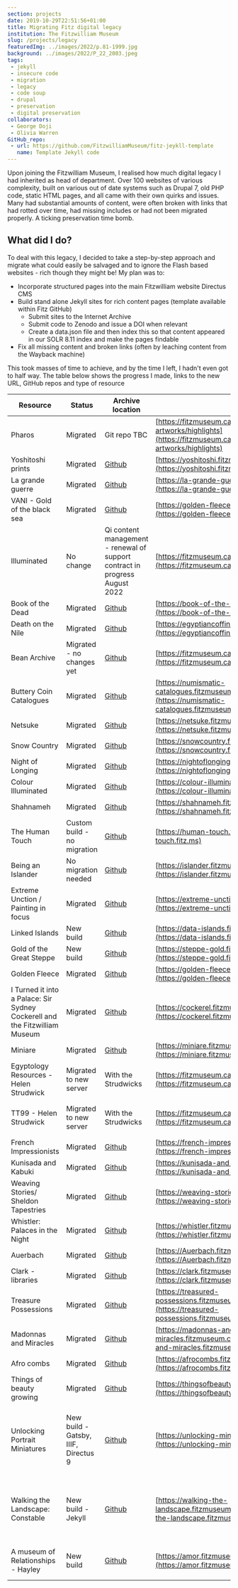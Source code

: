```yaml
---
section: projects
date: 2019-10-29T22:51:56+01:00
title: Migrating Fitz digital legacy
institution: The Fitzwilliam Museum
slug: /projects/legacy
featuredImg: ../images/2022/p.81-1999.jpg
background: ../images/2022/P_22_2003.jpeg
tags:
 - jekyll
 - insecure code
 - migration 
 - legacy 
 - code soup
 - drupal 
 - preservation
 - digital preservation
collaborators:
 - George Doji
 - Olivia Warren
GitHub_repo: 
 - url: https://github.com/FitzwilliamMuseum/fitz-jeykll-template
   name: Template Jekyll code
---
```

Upon joining the Fitzwilliam Museum, I realised how much digital legacy I had inherited as head of department. 
Over 100 websites of various complexity, built on various out of date systems such as Drupal 7, old PHP code, static 
HTML pages, and all came with their own quirks and issues. Many had substantial amounts of content, were often broken with links 
that had rotted over time, had missing includes or had not been migrated properly. A ticking preservation time bomb.

## What did I do? 

To deal with this legacy, I decided to take a step-by-step approach and migrate what could easily be salvaged and
to ignore the Flash based websites - rich though they might be! My plan was to:

* Incorporate structured pages into the main Fitzwilliam website Directus CMS
* Build stand alone Jekyll sites for rich content pages (template available within Fitz GitHub)
  * Submit sites to the Internet Archive
  * Submit code to Zenodo and issue a DOI when relevant
  * Create a data.json file and then index this so that content appeared in our SOLR 8.11 index and make the pages findable
* Fix all missing content and broken links (often by leaching content from the Wayback machine)

This took masses of time to achieve, and by the time I left, I hadn't even got to half way. The table
below shows the progress I made, links to the new URL, GitHub repos and type of resource

| Resource                                                                   | Status                               | Archive location                                                              | New URL                                                                                                                      | Site type                                                                | Redirects in place                                                     | Type                |
|----------------------------------------------------------------------------|--------------------------------------|-------------------------------------------------------------------------------|------------------------------------------------------------------------------------------------------------------------------|--------------------------------------------------------------------------|------------------------------------------------------------------------|---------------------|
| Pharos                                                                     | Migrated                             | Git repo TBC                                                                  | [https://fitzmuseum.cam.ac.uk/objects-and-artworks/highlights](https://fitzmuseum.cam.ac.uk/objects-and-artworks/highlights) | CMS incorporated                                                         | Yes - 301 redirect                                                     | object focused      |
| Yoshitoshi prints                                                          | Migrated                             | [Github](https://github.com/FitzwilliamMuseum/yoshitoshi)                     | [https://yoshitoshi.fitzmuseum.cam.ac.uk](https://yoshitoshi.fitzmuseum.cam.ac.uk)                                           | Jekyll                                                                   | Yes - 301 redirect                                                     | exhibition          |
| La grande guerre                                                           | Migrated                             | [Github](https://fitzwilliammuseum.github.io/la-grande-guerre)                | [https://la-grande-guerre.fitzmuseum.cam.ac.uk](https://la-grande-guerre.fitzmuseum.cam.ac.uk)                               | Jekyll                                                                   | Yes - 301 redirect                                                     | exhibition          |
| VANI - Gold of the black sea                                               | Migrated                             | [Github](https://fitzwilliammuseum.github.io/golden-fleece)                   | [https://golden-fleece.fitzmuseum.cam.ac.uk](https://golden-fleece.fitzmuseum.cam.ac.uk)                                     | Jekyll                                                                   | Yes - 301 redirect                                                     | exhibition          |
| Illuminated                                                                | No change                            | Qi content management - renewal of support contract in progress August 2022   | [https://fitzmuseum.cam.ac.uk/illuminated](https://fitzmuseum.cam.ac.uk/illuminated)                                         | Qi                                                                       | Yes - proxy                                                            | exhibition/research |
| Book of the Dead                                                           | Migrated                             | [Github](https://github.com/FitzwilliamMuseum/book-of-the-dead)               | [https://book-of-the-dead.fitzmuseum.cam.ac.uk](https://book-of-the-dead.fitzmuseum.cam.ac.uk)                               | Jekyll                                                                   | Yes - 301 redirect                                                     | exhibition          |
| Death on the Nile                                                          | Migrated                             | [Github](https://github.com/FitzwilliamMuseum/egyptiancoffins)                | [https://egyptiancoffins.org/death-on-the-nile](https://egyptiancoffins.org/death-on-the-nile)                               | Jekyll                                                                   | Yes - 301 redirect                                                     | exhibition          |
| Bean Archive                                                               | Migrated - no changes yet            | [Github](https://github.com/FitzwilliamMuseum/beanarchive)                    | [https://fitzmuseum.cam.ac.uk/beanarchive](https://fitzmuseum.cam.ac.uk/beanarchive)                                         | HTML SOUP                                                                | Yes - 301 redirect                                                     | research            |
| Buttery Coin Catalogues                                                    | Migrated                             | [Github](https://github.com/FitzwilliamMuseum/numismatic-catalogues)          | [https://numismatic-catalogues.fitzmuseum.cam.ac.uk](https://numismatic-catalogues.fitzmuseum.cam.ac.uk)                     | Jekyll                                                                   | Yes - 301 redirect                                                     | research            |
| Netsuke                                                                    | Migrated                             | [Github](https://github.com/FitzwilliamMuseum/netsuke)                        | [https://netsuke.fitzmuseum.cam.ac.uk](https://netsuke.fitzmuseum.cam.ac.uk)                                                 | Jekyll                                                                   | Yes - 301 redirect                                                     | exhibition          |
| Snow Country                                                               | Migrated                             | [Github](https://github.com/FitzwilliamMuseum/snowcountry)                    | [https://snowcountry.fitzmuseum.cam.ac.uk](https://snowcountry.fitzmuseum.cam.ac.uk)                                         | Jekyll                                                                   | Yes - 301 redirect                                                     | exhibition          |
| Night of Longing                                                           | Migrated                             | [Github](https://github.com/FitzwilliamMuseum/night-of-longing)               | [https://nightoflonging.fitzmuseum.cam.ac.uk](https://nightoflonging.fitzmuseum.cam.ac.uk)                                   | Jekyll                                                                   | Yes - 301 redirect                                                     | exhibition          |
| Colour Illuminated                                                         | Migrated                             | [Github](https://github.com/FitzwilliamMuseum/colour-illuminated)             | [https://colour-illuminated.fitzmuseum.cam.ac.uk/](https://colour-illuminated.fitzmuseum.cam.ac.uk/)                         | Jekyll                                                                   | Yes - 301 redirect                                                     | exhibition          |
| Shahnameh                                                                  | Migrated                             | [Github](https://github.com/FitzwilliamMuseum/shahnameh)                      | [https://shahnameh.fitzmuseum.cam.ac.uk/](https://shahnameh.fitzmuseum.cam.ac.uk/)                                           | Jekyll                                                                   | Yes - 301 redirect                                                     | exhibition          |
| The Human Touch                                                            | Custom build - no migration          | [Github](https://github.com/FitzwilliamMuseum/the-human-touch)                | [https://human-touch.fitz.ms](https://human-touch.fitz.ms)                                                                   | Gatsby                                                                   | -                                                                      | exhibition          |
| Being an Islander                                                          | No migration needed                  | [Github](https://github.com/FitzwilliamMuseum/islander)                       | [https://islander.fitzmuseum.cam.ac.uk](https://islander.fitzmuseum.cam.ac.uk)                                               | Jekyll                                                                   | -                                                                      | exhibition/research |
| Extreme Unction / Painting in focus                                        | Migrated                             | [Github](https://github.com/FitzwilliamMuseum/extreme-unction)                | [https://extreme-unction.fitzmuseum.cam.ac.uk](https://extreme-unction.fitzmuseum.cam.ac.uk)                                 | Jekyll                                                                   | Yes - 301 redirect                                                     | exhibition          |
| Linked Islands                                                             | New build                            | [Github](https://github.com/FitzwilliamMuseum/ahrc-linking-islands)           | [https://data-islands.fitzmuseum.cam.ac.uk/](https://data-islands.fitzmuseum.cam.ac.uk/)                                     | Jekyll                                                                   | -                                                                      | research            |
| Gold of the Great Steppe                                                   | New build                            | [Github](https://github.com/FitzwilliamMuseum/steppe-gold)                    | [https://steppe-gold.fitzmuseum.cam.ac.uk/](https://steppe-gold.fitzmuseum.cam.ac.uk/)                                       | Jekyll                                                                   | NA                                                                     | exhibition/research |
| Golden Fleece                                                              | Migrated                             | [Github](https://github.com/FitzwilliamMuseum/golden-fleece)                  | [https://golden-fleece.fitzmuseum.cam.ac.uk](https://golden-fleece.fitzmuseum.cam.ac.uk)                                     | Jekyll                                                                   | Yes - 301 redirect                                                     | exhibition          |
| I Turned it into a Palace: Sir Sydney Cockerell and the Fitzwilliam Museum | Migrated                             | [Github](https://github.com/FitzwilliamMuseum/cockerell)                      | [https://cockerel.fitzmuseum.cam.ac.uk](https://cockerel.fitzmuseum.cam.ac.uk)                                               | Jekyll                                                                   | Yes - 301 redirect                                                     | exhibition          |
| Miniare                                                                    | Migrated                             | [Github](https://github.com/FitzwilliamMuseum/miniare)                        | [https://miniare.fitzmuseum.cam.ac.uk](https://miniare.fitzmuseum.cam.ac.uk)                                                 | Jekyll                                                                   | Yes - 301 redirect                                                     | research            |
| Egyptology Resources - Helen Strudwick                                     | Migrated to new server               | With the Strudwicks                                                           | [https://fitzmuseum.cam.ac.uk/er/](https://fitzmuseum.cam.ac.uk/er/)                                                         | HTML Soup                                                                | Proxy forward to server [https://egypt.fitz.ms](https://egypt.fitz.ms) | personal            |
| TT99 - Helen Strudwick                                                     | Migrated to new server               | With the Strudwicks                                                           | [https://fitzmuseum.cam.ac.uk/tt99/](https://fitzmuseum.cam.ac.uk/tt99/)                                                     | HTML Soup                                                                | Proxy forward to server [https://tt99.fitz.ms](https://tt99.fitz.ms)   | personal            |
| French Impressionists                                                      | Migrated                             | [Github](https://github.com/fitzwilliammuseum/french-impressionists)          | [https://french-impressionists.fitzmuseum.cam.ac.uk](https://french-impressionists.fitzmuseum.cam.ac.uk)                     | Jekyll                                                                   | Yes - 301 redirect                                                     | Gallery/ research   |
| Kunisada and Kabuki                                                        | Migrated                             | [Github](https://github.com/fitzwilliammuseum/kunisada-and-kabuki)            | [https://kunisada-and-kabuki.fitzmuseum.cam.ac.uk](https://kunisada-and-kabuki.fitzmuseum.cam.ac.uk)                         | Jekyll                                                                   | Yes - 301 redirect                                                     | Gallery/ research   |
| Weaving Stories/ Sheldon Tapestries                                        | Migrated                             | [Github](https://github.com/fitzwilliammuseum/weaving-stories)                | [https://weaving-stories.fitzmuseum.cam.ac.uk](https://weaving-stories.fitzmuseum.cam.ac.uk)                                 | Jekyll                                                                   | Yes - 301 redirect                                                     | Gallery/ research   |
| Whistler: Palaces in the Night                                             | Migrated                             | [Github](https://github.com/fitzwilliammuseum/whistler)                       | [https://whistler.fitzmuseum.cam.ac.uk](https://whistler.fitzmuseum.cam.ac.uk)                                               | Jekyll                                                                   | Yes - 301 redirect                                                     | Gallery/ research   |
| Auerbach                                                                   | Migrated                             | [Github](https://github.com/fitzwilliammuseum/Auerbach)                       | [https://Auerbach.fitzmuseum.cam.ac.uk](https://Auerbach.fitzmuseum.cam.ac.uk)                                               | Jekyll                                                                   | Yes - 301 redirect                                                     | Exhibition          |
| Clark - libraries                                                          | Migrated                             | [Github](https://github.com/fitzwilliammuseum/clark)                          | [https://clark.fitzmuseum.cam.ac.uk](https://clark.fitzmuseum.cam.ac.uk)                                                     | Jekyll                                                                   | Yes - 301 redirect                                                     | Research            |
| Treasure Possessions                                                       | Migrated                             | [Github](https://github.com/fitzwilliammuseum/treasured-possessions)          | [https://treasured-possessions.fitzmuseum.cam.ac.uk](https://treasured-possessions.fitzmuseum.cam.ac.uk)                     | Jekyll                                                                   | Yes - 301 redirect                                                     | Research            |
| Madonnas and Miracles                                                      | Migrated                             | [Github](https://github.com/fitzwilliammuseum/madonnas-and-miracles)          | [https://madonnas-and-miracles.fitzmuseum.cam.ac.uk](https://madonnas-and-miracles.fitzmuseum.cam.ac.uk)                     | Jekyll                                                                   | Yes - 301 redirect                                                     | Research            |
| Afro combs                                                                 | Migrated                             | [Github](https://github.com/fitzwilliammuseum/afrocombs)                      | [https://afrocombs.fitzmuseum.cam.ac.uk](https://afrocombs.fitzmuseum.cam.ac.uk)                                             | Jekyll                                                                   | Yes - 301 redirect                                                     | Research            |
| Things of beauty growing                                                   | Migrated                             | [Github](https://github.com/fitzwilliammuseum/thingsofbeautygrowing)          | [https://thingsofbeautygrowing.fitzmuseum.cam.ac.uk](https://thingsofbeautygrowing.fitzmuseum.cam.ac.uk)                     | Jekyll                                                                   | Yes - 301 redirect                                                     | Exhibition          |
| Unlocking Portrait Miniatures                                              | New build - Gatsby, IIIF, Directus 9 | [Github](https://github.com/FitzwilliamMuseum/fitz-unlocking-miniatures)      | [https://unlocking-miniatures.fitzmuseum.cam.ac.uk](https://unlocking-miniatures.fitzmuseum.cam.ac.uk)                       | Managed by Olamalu, internal contact Christine Kimbriel Research Project | -                                                                      | Research            |
| Walking the Landscape: Constable                                           | New build - Jekyll                   | [Github](https://github.com/FitzwilliamMuseum/walking-the-landscape-fitz-cdh) | [https://walking-the-landscape.fitzmuseum.cam.ac.uk/](https://walking-the-landscape.fitzmuseum.cam.ac.uk/)                   | Jekyll Managed by Cambridge Digital Humanities and Elenor Ling           | -                                                                      | Research Project    |
| A museum of Relationships - Hayley                                         | New build                            | [Github](https://github.com/FitzwilliamMuseum/amor-fitz-frontend)             | [https://amor.fitzmuseum.cam.ac.uk/](https://amor.fitzmuseum.cam.ac.uk/)                                                     | Laravel 9, SOLR 8.11, Webpack, Tachyons                                  | -                                                                      | Research project    |